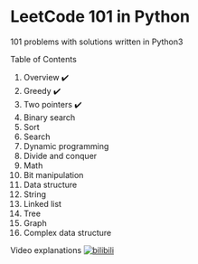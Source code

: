 # LeetCode 101 in Python 

101 problems with solutions written in Python3



Table of Contents

1.  Overview :heavy_check_mark:
2.  Greedy :heavy_check_mark:
3.  Two pointers :heavy_check_mark:
4.  Binary search
5.  Sort
6.  Search
7.  Dynamic programming
8.  Divide and conquer
9.  Math
10.  Bit manipulation
11.  Data structure
12.  String
13.  Linked list
14.  Tree
15.  Graph
16.  Complex data structure



Video explanations [![bilibili](https://user-images.githubusercontent.com/20344258/50698395-cac04500-107f-11e9-89df-a4b52eff7586.png)](https://space.bilibili.com/25569362)